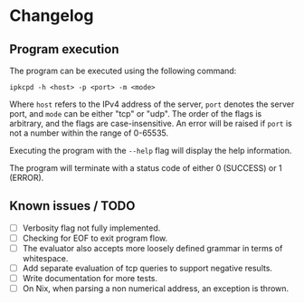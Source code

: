 # Changelog

## Program execution

The program can be executed using the following command:

`ipkcpd -h <host> -p <port> -m <mode>`

Where `host` refers to the IPv4 address of the server, `port` denotes the server port, and `mode` can be either "tcp" or "udp". The order of the flags is arbitrary, and the flags are case-insensitive. An error will be raised if `port` is not a number within the range of 0-65535.

Executing the program with the `--help` flag will display the help information.

The program will terminate with a status code of either 0 (SUCCESS) or 1 (ERROR).

## Known issues / TODO

- [ ] Verbosity flag not fully implemented.
- [ ] Checking for EOF to exit program flow.
- [ ] The evaluator also accepts more loosely defined grammar in terms of whitespace.
- [ ] Add separate evaluation of tcp queries to support negative results. 
- [ ] Write documentation for more tests.
- [ ] On Nix, when parsing a non numerical address, an exception is thrown.
